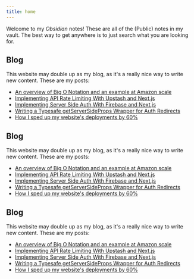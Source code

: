 ```yaml
---
title: home
---
```


Welcome to my _Obsidian_ notes! These are all of the (Public) notes in my vault. The best way to get anywhere is to just search what you are looking for.

## Blog

This website may double up as my blog, as it's a really nice way to write new content. These are my posts:

- [An overview of Big O Notation and an example at Amazon scale](Blog/Posts/big-o-notation-at-amazon-scale.md)
- [Implementing API Rate Limiting With Upstash and Next.js](Blog/Posts/implementing-rate-limiting.md)
- [Implementing Server Side Auth With Firebase and Next.js](Blog/Posts/implementing-server-side-auth.md)
- [Writing a Typesafe getServerSideProps Wrapper for Auth Redirects](Blog/Posts/serverside-auth-redirects.md)
- [How I sped up my website's deployments by 60%](Blog/Posts/vite-is-fast.md)

## Blog

This website may double up as my blog, as it's a really nice way to write new content. These are my posts:

- [An overview of Big O Notation and an example at Amazon scale](Blog/Posts/big-o-notation-at-amazon-scale.md)
- [Implementing API Rate Limiting With Upstash and Next.js](Blog/Posts/implementing-rate-limiting.md)
- [Implementing Server Side Auth With Firebase and Next.js](Blog/Posts/implementing-server-side-auth.md)
- [Writing a Typesafe getServerSideProps Wrapper for Auth Redirects](Blog/Posts/serverside-auth-redirects.md)
- [How I sped up my website's deployments by 60%](Blog/Posts/vite-is-fast.md)

## Blog

This website may double up as my blog, as it's a really nice way to write new content. These are my posts:

- [An overview of Big O Notation and an example at Amazon scale](Blog/Posts/big-o-notation-at-amazon-scale.md)
- [Implementing API Rate Limiting With Upstash and Next.js](Blog/Posts/implementing-rate-limiting.md)
- [Implementing Server Side Auth With Firebase and Next.js](Blog/Posts/implementing-server-side-auth.md)
- [Writing a Typesafe getServerSideProps Wrapper for Auth Redirects](Blog/Posts/serverside-auth-redirects.md)
- [How I sped up my website's deployments by 60%](Blog/Posts/vite-is-fast.md)
